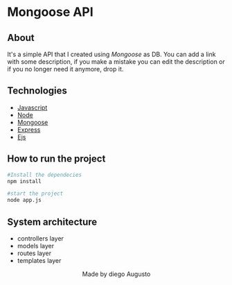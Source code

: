 # Mongoose API

## About

It's a simple API that I created using _Mongoose_ as DB.
You can add a link with some description, if you make a mistake you can edit the description or if you no longer need it anymore, drop it.

## Technologies

- [Javascript](https://www.javascript.com/)
- [Node](https://nodejs.org/en/)
- [Mongoose](https://mongoosejs.com/)
- [Express](https://expressjs.com/pt-br/)
- [Ejs](https://ejs.co/)

## How to run the project

```bash
#Install the dependecies
npm install

#start the project
node app.js
```

## System architecture

- controllers layer
- models layer
- routes layer
- templates layer

<p align="center">Made by diego Augusto</p>


